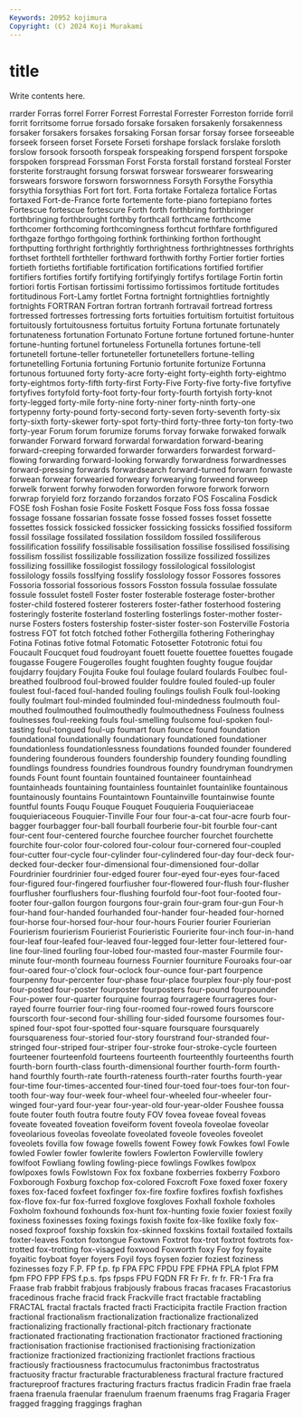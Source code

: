 ```yaml
---
Keywords: 20952 kojimura
Copyright: (C) 2024 Koji Murakami
---
```


# title

Write contents here.



rrarder Forras forrel Forrer Forrest Forrestal Forrester
Forreston forride forril forrit forritsome forrue forsado forsake forsaken forsakenly
forsakenness forsaker forsakers forsakes forsaking Forsan forsar forsay forsee forseeable
forseek forseen forset Forsete Forseti forshape forslack forslake forsloth forslow
forsook forsooth forspeak forspeaking forspend forspent forspoke forspoken forspread Forssman
Forst Forsta forstall forstand forsteal Forster forsterite forstraught forsung forswat
forswear forswearer forswearing forswears forswore forsworn forswornness Forsyth Forsythe Forsythia
forsythia forsythias Fort fort fort. Forta fortake Fortaleza fortalice Fortas
fortaxed Fort-de-France forte fortemente forte-piano fortepiano fortes Fortescue fortescue fortescure
Forth forth forthbring forthbringer forthbringing forthbrought forthby forthcall forthcame forthcome
forthcomer forthcoming forthcomingness forthcut forthfare forthfigured forthgaze forthgo forthgoing forthink
forthinking forthon forthought forthputting forthright forthrightly forthrightness forthrightnesses forthrights forthset
forthtell forthteller forthward forthwith forthy Fortier fortier forties fortieth fortieths
fortifiable fortification fortifications fortified fortifier fortifiers fortifies fortify fortifying fortifyingly
fortifys fortilage Fortin fortin fortiori fortis Fortisan fortissimi fortissimo fortissimos
fortitude fortitudes fortitudinous Fort-Lamy fortlet Fortna fortnight fortnightlies fortnightly fortnights
FORTRAN Fortran fortran fortranh fortravail fortread fortress fortressed fortresses fortressing
forts fortuities fortuitism fortuitist fortuitous fortuitously fortuitousness fortuitus fortuity Fortuna
fortunate fortunately fortunateness fortunation Fortunato Fortune fortune fortuned fortune-hunter fortune-hunting
fortunel fortuneless Fortunella fortunes fortune-tell fortunetell fortune-teller fortuneteller fortunetellers fortune-telling
fortunetelling Fortunia fortuning Fortunio fortunite fortunize Fortunna fortunous fortuuned forty
forty-acre forty-eight forty-eighth forty-eightmo forty-eightmos forty-fifth forty-first Forty-Five Forty-five forty-five
fortyfive fortyfives fortyfold forty-foot forty-four forty-fourth fortyish forty-knot forty-legged forty-mile
forty-nine forty-niner forty-ninth forty-one fortypenny forty-pound forty-second forty-seven forty-seventh forty-six
forty-sixth forty-skewer forty-spot forty-third forty-three forty-ton forty-two forty-year Forum forum
forumize forums forvay forwake forwaked forwalk forwander Forward forward forwardal
forwardation forward-bearing forward-creeping forwarded forwarder forwarders forwardest forward-flowing forwarding forward-looking
forwardly forwardness forwardnesses forward-pressing forwards forwardsearch forward-turned forwarn forwaste forwean
forwear forwearied forweary forwearying forweend forweep forwelk forwent forwhy forwoden
forworden forwore forwork forworn forwrap foryield forz forzando forzandos forzato
FOS Foscalina Fosdick FOSE fosh Foshan fosie Fosite Foskett Fosque
Foss foss fossa fossae fossage fossane fossarian fossate fosse fossed
fosses fosset fossette fossettes fossick fossicked fossicker fossicking fossicks fossified
fossiform fossil fossilage fossilated fossilation fossildom fossiled fossiliferous fossilification fossilify
fossilisable fossilisation fossilise fossilised fossilising fossilism fossilist fossilizable fossilization fossilize
fossilized fossilizes fossilizing fossillike fossilogist fossilogy fossilological fossilologist fossilology fossils
fosslfying fosslify fosslology fossor Fossores fossores Fossoria fossorial fossorious fossors
Fosston fossula fossulae fossulate fossule fossulet fostell Foster foster fosterable
fosterage foster-brother foster-child fostered fosterer fosterers foster-father fosterhood fostering fosteringly
fosterite fosterland fosterling fosterlings foster-mother foster-nurse Fosters fosters fostership foster-sister
foster-son Fosterville Fostoria fostress FOT fot fotch fotched fother Fothergilla
fothering Fotheringhay Fotina Fotinas fotive fotmal Fotomatic Fotosetter Fototronic fotui
fou Foucault Foucquet foud foudroyant fouett fouette fouettee fouettes fougade
fougasse Fougere Fougerolles fought foughten foughty fougue foujdar foujdarry foujdary
Foujita Fouke foul foulage foulard foulards Foulbec foul-breathed foulbrood foul-browed
foulder fouldre fouled fouled-up fouler foulest foul-faced foul-handed fouling foulings
foulish Foulk foul-looking foully foulmart foul-minded foulminded foul-mindedness foulmouth foul-mouthed
foulmouthed foulmouthedly foulmouthedness Foulness foulness foulnesses foul-reeking fouls foul-smelling foulsome
foul-spoken foul-tasting foul-tongued foul-up foumart foun founce found foundation foundational
foundationally foundationary foundationed foundationer foundationless foundationlessness foundations founded founder foundered
foundering founderous founders foundership foundery founding foundling foundlings foundress foundries
foundrous foundry foundryman foundrymen founds Fount fount fountain fountained fountaineer
fountainhead fountainheads fountaining fountainless fountainlet fountainlike fountainous fountainously fountains Fountaintown
Fountainville fountainwise founte fountful founts Fouqu Fouque Fouquet Fouquieria Fouquieriaceae
fouquieriaceous Fouquier-Tinville Four four four-a-cat four-acre fourb four-bagger fourbagger four-ball
fourball fourberie four-bit fourble four-cant four-cent four-centered fourche fourchee fourcher
fourchet fourchette fourchite four-color four-colored four-colour four-cornered four-coupled four-cutter four-cycle
four-cylinder four-cylindered four-day four-deck four-decked four-decker four-dimensional four-dimensioned four-dollar Fourdrinier
fourdrinier four-edged fourer four-eyed four-eyes four-faced four-figured four-fingered fourfiusher four-flowered
four-flush four-flusher fourflusher fourflushers four-flushing fourfold four-foot four-footed four-footer four-gallon
fourgon fourgons four-grain four-gram four-gun Four-h four-hand four-handed fourhanded four-hander
four-headed four-horned four-horse four-horsed four-hour four-hours Fourier fourier Fourierian Fourierism
fourierism Fourierist Fourieristic Fourierite four-inch four-in-hand four-leaf four-leafed four-leaved four-legged
four-letter four-lettered four-line four-lined fourling four-lobed four-masted four-master Fourmile four-minute
four-month fourneau fourness Fournier fourniture Fouroaks four-oar four-oared four-o'clock four-oclock
four-ounce four-part fourpence fourpenny four-percenter four-phase four-place fourplex four-ply four-post
four-posted four-poster fourposter fourposters four-pound fourpounder Four-power four-quarter fourquine fourrag
fourragere fourrageres four-rayed fourre fourrier four-ring four-roomed four-rowed fours fourscore
fourscorth four-second four-shilling four-sided foursome foursomes four-spined four-spot four-spotted four-square
foursquare foursquarely foursquareness four-storied four-story fourstrand four-stranded four-stringed four-striped four-striper
four-stroke four-stroke-cycle fourteen fourteener fourteenfold fourteens fourteenth fourteenthly fourteenths fourth
fourth-born fourth-class fourth-dimensional fourther fourth-form fourth-hand fourthly fourth-rate fourth-rateness fourth-rater
fourths fourth-year four-time four-times-accented four-tined four-toed four-toes four-ton four-tooth four-way
four-week four-wheel four-wheeled four-wheeler four-winged four-yard four-year four-year-old four-year-older Foushee
foussa foute fouter fouth foutra foutre fouty FOV fovea foveae
foveal foveas foveate foveated foveation foveiform fovent foveola foveolae foveolar
foveolarious foveolas foveolate foveolated foveole foveoles foveolet foveolets fovilla fow
fowage fowells fowent Fowey fowk Fowkes fowl Fowle fowled Fowler
fowler fowlerite fowlers Fowlerton Fowlerville fowlery fowlfoot Fowliang fowling fowling-piece
fowlings Fowlkes fowlpox fowlpoxes fowls Fowlstown Fox fox foxbane foxberries
foxberry Foxboro Foxborough Foxburg foxchop fox-colored Foxcroft Foxe foxed foxer
foxery foxes fox-faced foxfeet foxfinger fox-fire foxfire foxfires foxfish foxfishes
fox-flove fox-fur fox-furred foxglove foxgloves Foxhall foxhole foxholes Foxholm foxhound
foxhounds fox-hunt fox-hunting foxie foxier foxiest foxily foxiness foxinesses foxing
foxings foxish foxite fox-like foxlike foxly fox-nosed foxproof foxship foxskin
fox-skinned foxskins foxtail foxtailed foxtails foxter-leaves Foxton foxtongue Foxtown Foxtrot
fox-trot foxtrot foxtrots fox-trotted fox-trotting fox-visaged foxwood Foxworth foxy Foy
foy foyaite foyaitic foyboat foyer foyers Foyil foys foysen fozier
foziest foziness fozinesses fozy F.P. FP f.p. fp FPA FPC
FPDU FPE FPHA FPLA fplot FPM fpm FPO FPP FPS
f.p.s. fps fpsps FPU FQDN FR Fr Fr. fr fr.
FR-1 Fra fra Fraase frab frabbit frabjous frabjously frabous fracas
fracases Fracastorius fracedinous frache fracid frack Frackville fract fractable fractabling
FRACTAL fractal fractals fracted fracti Fracticipita fractile Fraction fraction fractional
fractionalism fractionalization fractionalize fractionalized fractionalizing fractionally fractional-pitch fractionary fractionate fractionated
fractionating fractionation fractionator fractioned fractioning fractionisation fractionise fractionised fractionising fractionization
fractionize fractionized fractionizing fractionlet fractions fractious fractiously fractiousness fractocumulus fractonimbus
fractostratus fractuosity fractur fracturable fracturableness fractural fracture fractured fractureproof fractures
fracturing fracturs fractus fradicin Fradin frae fraela fraena fraenula fraenular
fraenulum fraenum fraenums frag Fragaria Frager fragged fragging fraggings fraghan
